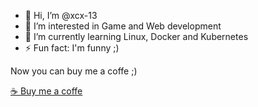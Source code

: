 - 👋 Hi, I’m @xcx-13
- 👀 I’m interested in Game and Web development
- 🌱 I’m currently learning Linux, Docker and Kubernetes
- ⚡ Fun fact: I'm funny ;)

Now you can buy me a coffe ;)

<a href="https://buymeacoffee.com/eceoez"> 

<div style="backgroundcolor:yellow">
  ☕ Buy me a coffe 

</div>

</a>
